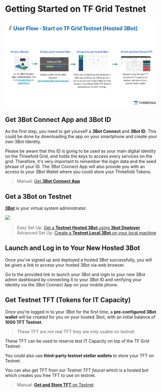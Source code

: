 # Getting Started on TF Grid Testnet

![](./img/get_started_testnet.png)


## Get 3Bot Connect App and 3Bot ID

As the first step, you need to get yourself a **3Bot Connect** and **3Bot ID**. This could be done by downloading the app on your smartphone and create your own 3Bot Identity. 

Please be aware that this ID is going to be used as your main digital identity on the Threefold Grid, and holds the keys to access every services on the grid. Therefore, it's very important to remember the login data and the seed phrase of your ID. The 3Bot Connect App will also provide you with an access to your 3Bot Wallet where you could store your Threefold Tokens.

> Manual: [Get __3Bot Connect App__](3botconnect_install.md)


## Get a 3Bot on Testnet

[__3Bot__](testnet_3bot.md) is your virtual system administrator.

![](./img/hosted3bot.png)

> Easy Set Up: [Get a __Testnet Hosted 3Bot__ using __3bot Deployer__](3bot_deployer.md)
> Advanced Set Up: [Create a __Testnet Local 3Bot__ on your local machine](3bot_local_install.md)

## Launch and Log in to Your New Hosted 3Bot

Once you’ve signed up and deployed a hosted 3Bot successfully, you will be given a link to access your hosted 3Bot via web browser. 

Go to the provided link to launch your 3Bot and login to your new 3Bot admin dashboard by connecting it to your 3Bot ID and verifying your identity via the 3Bot Connect App on your mobile phone.


## Get Testnet TFT (Tokens for IT Capacity)

Once you're logged in to your 3Bot for the first time, a __pre-configured 3Bot wallet__ will be created for you on your hosted 3bot, with an initial balance of __1000 TFT Testnet__.

> These TFT are not real TFT they are only usable on testnet.

These TFT can be used to reserve test IT Capacity on top of the TF Grid Testnet. 

You could also use __third-party testnet stellar wallets__ to store your TFT on Testnet. 

You can also get TFT from our _Testnet TFT faucet_ which is a hosted bot which creates you free TFT to use on testnet. 

> Manual: [__Get and Store TFT__ on Testnet](testnet_gettft.md)
